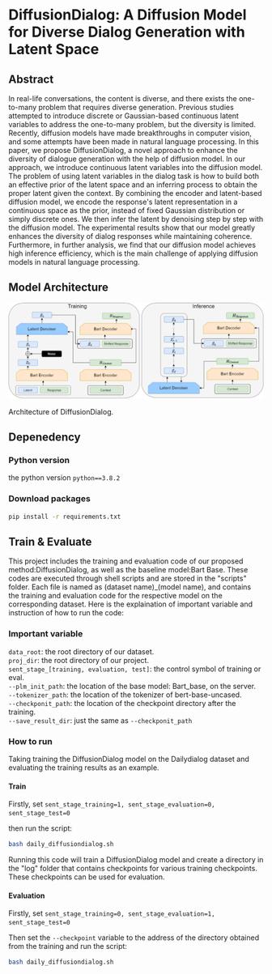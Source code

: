 # DiffusionDialog: A Diffusion Model for Diverse Dialog Generation with Latent Space

## Abstract

In real-life conversations, the content is diverse, and there exists the one-to-many problem that requires diverse generation. Previous studies attempted to introduce discrete or Gaussian-based continuous latent variables to address the one-to-many problem, but the diversity is limited. Recently, diffusion models have made breakthroughs in computer vision, and some attempts have been made in natural language processing. In this paper, we propose DiffusionDialog, a novel approach to enhance the diversity of dialogue generation with the help of diffusion model. In our approach, we introduce continuous latent variables into the diffusion model. The problem of using latent variables in the dialog task is how to build both an effective prior of the latent space and an inferring process to obtain the proper latent given the context. By combining the encoder and latent-based diffusion model, we encode the response's latent representation in a continuous space as the prior, instead of fixed Gaussian distribution or simply discrete ones. We then infer the latent by denoising step by step with the diffusion model. The experimental results show that our model greatly enhances the diversity of dialog responses while maintaining coherence. Furthermore, in further analysis, we find that our diffusion model achieves high inference efficiency, which is the main challenge of applying diffusion models in natural language processing.

## Model Architecture

![](./img/DiffusionDialog.png)

Architecture of DiffusionDialog.

## Depenedency

### Python version
the python version ```python==3.8.2```

### Download packages

```bash
pip install -r requirements.txt
```



## Train & Evaluate
This project includes the training and evaluation code of our proposed method:DiffusionDialog, as well as the baseline model:Bart Base. These codes are executed through shell scripts and are stored in the "scripts" folder. Each file is named as (dataset name)_(model name), and contains the training and evaluation code for the respective model on the corresponding dataset. Here is the explaination of important variable and instruction of how to run the code:

### Important variable
```data_root```: the root directory of our dataset. \
```proj_dir```: the root directory of our project. \
```sent_stage_[training, evaluation, test]```: the control symbol of training or eval. \
```--plm_init_path```: the location of the base model: Bart_base, on the server. \
```--tokenizer_path```: the location of the tokenizer of bert-base-uncased. \
```--checkponit_path```: the location of the checkpoint directory after the training. \
```--save_result_dir```: just the same as ```--checkponit_path```

### How to run
Taking training the DiffusionDialog model on the Dailydialog dataset and evaluating the training results as an example.
#### Train
Firstly, set ```sent_stage_training=1, sent_stage_evaluation=0, sent_stage_test=0```

then run the script:
```bash
bash daily_diffusiondialog.sh
```
Running this code will train a DiffusionDialog model and create a directory in the "log" folder that contains checkpoints for various training checkpoints. These checkpoints can be used for evaluation.

#### Evaluation
Firstly, set ```sent_stage_training=0, sent_stage_evaluation=1, sent_stage_test=0```

Then set the ```--checkpoint``` variable to the address of the directory obtained from the training and run the script:

```bash
bash daily_diffusiondialog.sh
```